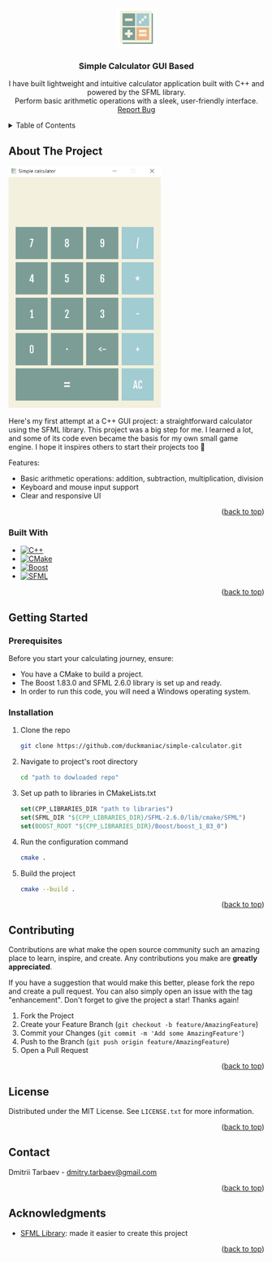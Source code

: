 <a name="readme-top"></a>

<!-- PROJECT LOGO -->
<br />
<div align="center">
  <a href="https://github.com/duckmaniac/simple-calculator">
    <img src="assets/icon.png" alt="Logo" width="80" height="80">
  </a>

  <h3 align="center">Simple Calculator GUI Based</h3>

  <p align="center">
    I have built lightweight and intuitive calculator application built with C++ and powered by the SFML library.
    <br />
    Perform basic arithmetic operations with a sleek, user-friendly interface.
    <br />
    <a href="https://github.com/duckmaniac/simple-calculator/issues">Report Bug</a>
  </p>
</div>

<!-- TABLE OF CONTENTS -->
<details>
  <summary>Table of Contents</summary>
  <ol>
    <li>
      <a href="#about-the-project">About The Project</a>
      <ul>
        <li><a href="#built-with">Built With</a></li>
      </ul>
    </li>
    <li>
      <a href="#getting-started">Getting Started</a>
      <ul>
        <li><a href="#prerequisites">Prerequisites</a></li>
        <li><a href="#installation">Installation</a></li>
      </ul>
    </li>
    <li><a href="#contributing">Contributing</a></li>
    <li><a href="#license">License</a></li>
    <li><a href="#contact">Contact</a></li>
    <li><a href="#acknowledgments">Acknowledgments</a></li>
  </ol>
</details>

<!-- ABOUT THE PROJECT -->
## About The Project

<a href="https://github.com/duckmaniac/simple-calculator">
  <img src="assets/demo.gif" alt="Demonstration" width="300px">
</a>

Here's my first attempt at a C++ GUI project: a straightforward calculator using the SFML library. This project was a big step for me. I learned a lot, and some of its code even became the basis for my own small game engine. I hope it inspires others to start their projects too 🚀

Features:
* Basic arithmetic operations: addition, subtraction, multiplication, division
* Keyboard and mouse input support
* Clear and responsive UI

<p align="right">(<a href="#readme-top">back to top</a>)</p>



### Built With

* [![C++][cpp]][cpp-url]
* [![CMake][cmake]][cmake-url]
* [![Boost][boost]][boost-url]
* [![SFML][sfml]][sfml-url]

<p align="right">(<a href="#readme-top">back to top</a>)</p>



<!-- GETTING STARTED -->
## Getting Started

### Prerequisites

Before you start your calculating journey, ensure:

* You have a CMake to build a project.
* The Boost 1.83.0 and SFML 2.6.0 library is set up and ready.
* In order to run this code, you will need a Windows operating system.

### Installation

1. Clone the repo
   ```sh
   git clone https://github.com/duckmaniac/simple-calculator.git
   ```
2. Navigate to project's root directory
   ```sh
   cd "path to dowloaded repo"
   ```
3. Set up path to libraries in CMakeLists.txt
   ```cmake
   set(CPP_LIBRARIES_DIR "path to libraries")
   set(SFML_DIR "${CPP_LIBRARIES_DIR}/SFML-2.6.0/lib/cmake/SFML")
   set(BOOST_ROOT "${CPP_LIBRARIES_DIR}/Boost/boost_1_83_0")
   ```
4. Run the configuration command
   ```sh
   cmake .
   ```
5. Build the project
   ```sh
   cmake --build .
   ```

<p align="right">(<a href="#readme-top">back to top</a>)</p>



<!-- CONTRIBUTING -->
## Contributing

Contributions are what make the open source community such an amazing place to learn, inspire, and create. Any contributions you make are **greatly appreciated**.

If you have a suggestion that would make this better, please fork the repo and create a pull request. You can also simply open an issue with the tag "enhancement".
Don't forget to give the project a star! Thanks again!

1. Fork the Project
2. Create your Feature Branch (`git checkout -b feature/AmazingFeature`)
3. Commit your Changes (`git commit -m 'Add some AmazingFeature'`)
4. Push to the Branch (`git push origin feature/AmazingFeature`)
5. Open a Pull Request

<p align="right">(<a href="#readme-top">back to top</a>)</p>



<!-- LICENSE -->
## License
Distributed under the MIT License. See `LICENSE.txt` for more information.

<p align="right">(<a href="#readme-top">back to top</a>)</p>



<!-- CONTACT -->
## Contact

Dmitrii Tarbaev - dmitry.tarbaev@gmail.com

<p align="right">(<a href="#readme-top">back to top</a>)</p>



<!-- ACKNOWLEDGMENTS -->
## Acknowledgments

* [SFML Library](https://www.sfml-dev.org/): made it easier to create this project
  
<p align="right">(<a href="#readme-top">back to top</a>)</p>



<!-- MARKDOWN LINKS & IMAGES -->
[cpp]: https://img.shields.io/badge/c++-%2300599C.svg?style=for-the-badge&logo=c%2B%2B&logoColor=white
[cmake]: https://img.shields.io/static/v1?style=for-the-badge&message=CMake&color=064F8C&logo=CMake&logoColor=FFFFFF&label=
[boost]: https://img.shields.io/badge/Boost-%2300599C.svg?style=for-the-badge&logoColor=white
[sfml]: https://img.shields.io/static/v1?style=for-the-badge&message=SFML&color=222222&logo=SFML&logoColor=8CC445&label=
[cpp-url]: https://cplusplus.com/
[cmake-url]: https://cmake.org/
[boost-url]: https://www.boost.org/
[sfml-url]: https://www.sfml-dev.org/
